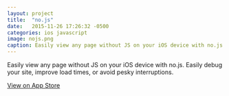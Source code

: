 ```yaml
---
layout: project
title:  "no.js"
date:   2015-11-26 17:26:32 -0500
categories: ios javascript
image: nojs.png
caption: Easily view any page without JS on your iOS device with no.js. Easily debug your site, improve load times, or avoid pesky interruptions.
---
```


Easily view any page without JS on your iOS device with no.js. Easily debug your site, improve load times, or avoid pesky interruptions.

[View on App Store](https://itunes.apple.com/us/app/no-js/id1062685513?mt=8)
